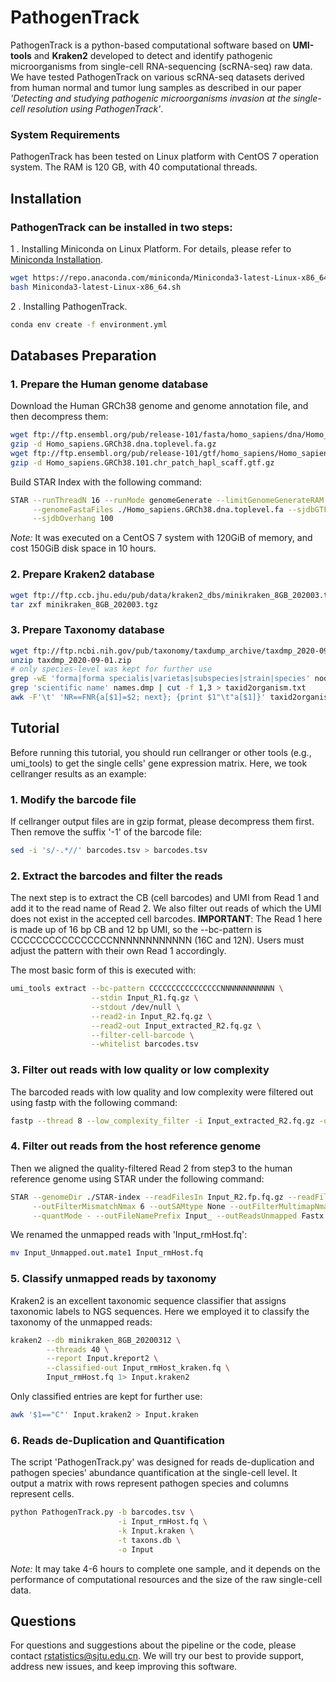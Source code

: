 # PathogenTrack
PathogenTrack is a python-based computational software based on **UMI-tools** and **Kraken2** developed to detect and identify pathogenic microorganisms from single-cell RNA-sequencing (scRNA-seq) raw data. We have tested PathogenTrack on various scRNA-seq datasets derived from human normal and tumor lung samples as described in our paper *'Detecting and studying pathogenic microorganisms invasion at the single-cell resolution using PathogenTrack'*.

### System Requirements

PathogenTrack has been tested on Linux platform with CentOS 7 operation system. The RAM is 120 GB, with 40 computational threads.

## Installation

### PathogenTrack can be installed in two steps:

1 . Installing Miniconda on Linux Platform. For details, please refer to [Miniconda Installation](https://conda.io/projects/conda/en/latest/user-guide/install/linux.html#install-linux-silent).
```sh
wget https://repo.anaconda.com/miniconda/Miniconda3-latest-Linux-x86_64.sh
bash Miniconda3-latest-Linux-x86_64.sh
```

2 . Installing PathogenTrack.
```sh
conda env create -f environment.yml
```

## Databases Preparation

### 1. Prepare the Human genome database
Download the Human GRCh38 genome and genome annotation file, and then decompress them:
```sh
wget ftp://ftp.ensembl.org/pub/release-101/fasta/homo_sapiens/dna/Homo_sapiens.GRCh38.dna.toplevel.fa.gz
gzip -d Homo_sapiens.GRCh38.dna.toplevel.fa.gz
wget ftp://ftp.ensembl.org/pub/release-101/gtf/homo_sapiens/Homo_sapiens.GRCh38.101.chr_patch_hapl_scaff.gtf.gz
gzip -d Homo_sapiens.GRCh38.101.chr_patch_hapl_scaff.gtf.gz
```

Build STAR Index with the following command:
```sh
STAR --runThreadN 16 --runMode genomeGenerate --limitGenomeGenerateRAM 168632691637 --genomeDir ./ \
     --genomeFastaFiles ./Homo_sapiens.GRCh38.dna.toplevel.fa --sjdbGTFfile ./Homo_sapiens.GRCh38.101.chr_patch_hapl_scaff.gtf \
     --sjdbOverhang 100
```
*Note:* It was executed on a CentOS 7 system with 120GiB of memory, and cost 150GiB disk space in 10 hours.

### 2. Prepare Kraken2 database

```sh
wget ftp://ftp.ccb.jhu.edu/pub/data/kraken2_dbs/minikraken_8GB_202003.tgz
tar zxf minikraken_8GB_202003.tgz
```
### 3. Prepare Taxonomy database
```sh
wget ftp://ftp.ncbi.nih.gov/pub/taxonomy/taxdump_archive/taxdmp_2020-09-01.zip
unzip taxdmp_2020-09-01.zip
# only species-level was kept for further use
grep -wE 'forma|forma specialis|varietas|subspecies|strain|species' nodes.dmp | cut -f 1 > taxid.txt
grep 'scientific name' names.dmp | cut -f 1,3 > taxid2organism.txt
awk -F'\t' 'NR==FNR{a[$1]=$2; next}; {print $1"\t"a[$1]}' taxid2organism.txt taxid.txt > taxons.db
```

## Tutorial

Before running this tutorial, you should run cellranger or other tools (e.g., umi_tools) to get the single cells' gene expression matrix. Here, we took cellranger results as an example:

### 1. Modify the barcode file

If cellranger output files are in gzip format, please decompress them first. Then remove the suffix '-1' of the barcode file: 

```sh
sed -i 's/-.*//' barcodes.tsv > barcodes.tsv
```

### 2. Extract the barcodes and filter the reads

The next step is to extract the CB (cell barcodes) and UMI from Read 1 and add it to the read name of Read 2. We also filter out reads of which the UMI does not exist in the accepted cell barcodes. 
**IMPORTANT**: The Read 1 here is made up of 16 bp CB and 12 bp UMI, so the --bc-pattern is CCCCCCCCCCCCCCCCNNNNNNNNNNNN (16C and 12N). Users must adjust the pattern with their own Read 1 accordingly.

The most basic form of this is executed with:
```sh
umi_tools extract --bc-pattern CCCCCCCCCCCCCCCCNNNNNNNNNNNN \
                  --stdin Input_R1.fq.gz \
                  --stdout /dev/null \
                  --read2-in Input_R2.fq.gz \
                  --read2-out Input_extracted_R2.fq.gz \
                  --filter-cell-barcode \
                  --whitelist barcodes.tsv
```
### 3. Filter out reads with low quality or low complexity

The barcoded reads with low quality and low complexity were filtered out using fastp with the following command:

```sh
fastp --thread 8 --low_complexity_filter -i Input_extracted_R2.fq.gz -o Input_R2.fp.fq.gz
```

### 4. Filter out reads from the host reference genome

Then we aligned the quality-filtered Read 2 from step3 to the human reference genome using STAR under the following command:

```sh
STAR --genomeDir ./STAR-index --readFilesIn Input_R2.fp.fq.gz --readFilesCommand zcat --runThreadN 16 \
     --outFilterMismatchNmax 6 --outSAMtype None --outFilterMultimapNmax 20 --outFilterIntronMotifs RemoveNoncanonical \
     --quantMode - --outFileNamePrefix Input_ --outReadsUnmapped Fastx
```

We renamed the unmapped reads with 'Input_rmHost.fq':
```sh
mv Input_Unmapped.out.mate1 Input_rmHost.fq
```
### 5. Classify unmapped reads by taxonomy
Kraken2 is an excellent taxonomic sequence classifier that assigns taxonomic labels to NGS sequences. Here we employed it to classify the taxonomy of the unmapped reads:
```sh
kraken2 --db minikraken_8GB_20200312 \
        --threads 40 \
        --report Input.kreport2 \
        --classified-out Input_rmHost_kraken.fq \
        Input_rmHost.fq 1> Input.kraken2
```
Only classified entries are kept for further use:
```sh
awk '$1=="C"' Input.kraken2 > Input.kraken
```

### 6. Reads de-Duplication and Quantification

The script 'PathogenTrack.py' was designed for reads de-duplication and pathogen species' abundance quantification at the single-cell level. It output a matrix with rows represent pathogen species and columns represent cells.

```sh
python PathogenTrack.py -b barcodes.tsv \
                        -i Input_rmHost.fq \
                        -k Input.kraken \
                        -t taxons.db \
                        -o Input
```
*Note:* It may take 4-6 hours to complete one sample, and it depends on the performance of computational resources and the size of the raw single-cell data.

## Questions

For questions and suggestions about the pipeline or the code, please contact [rstatistics@sjtu.edu.cn](rstatistics@sjtu.edu.cn). We will try our best to provide support, address new issues, and keep improving this software.
